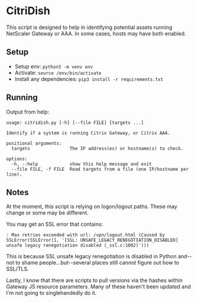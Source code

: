 # CitriDish

This script is designed to help in identifying potential assets running NetScaler Gateway or AAA. In some cases, hosts may have both enabled.

## Setup

- Setup env: `python3 -m venv env`
- Activate: `source /env/bin/activate`
- Install any dependencies: `pip3 install -r requirements.txt`

## Running

Output from help: 

```
usage: citridish.py [-h] [--file FILE] [targets ...]

Identify if a system is running Citrix Gateway, or Citrix AAA.

positional arguments:
  targets               The IP address(es) or hostname(s) to check.

options:
  -h, --help            show this help message and exit
  --file FILE, -f FILE  Read targets from a file (one IP/hostname per line).
```

## Notes

At the moment, this script is relying on logon/logout paths. These may change or some may be different.

You may get an SSL error that contains: 

```
: Max retries exceeded with url: /vpn/logout.html (Caused by SSLError(SSLError(1, '[SSL: UNSAFE_LEGACY_RENEGOTIATION_DISABLED] unsafe legacy renegotiation disabled (_ssl.c:1002)')))
```

This is because SSL unsafe legacy renegotiation is disabled in Python and--not to shame people...but--several places still cannot figure out how to SSL/TLS.

Lastly, I know that there are scripts to pull versions via the hashes within Gateway JS resource parameters. Many of these haven't been updated and I'm not going to singlehandedly do it. 